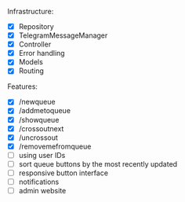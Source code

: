Infrastructure:
- [x] Repository
- [x] TelegramMessageManager
- [x] Controller
- [x] Error handling
- [x] Models
- [x] Routing

Features:
- [x] /newqueue
- [x] /addmetoqueue
- [x] /showqueue
- [x] /crossoutnext
- [x] /uncrossout
- [x] /removemefromqueue
- [ ] using user IDs
- [ ] sort queue buttons by the most recently updated
- [ ] responsive button interface
- [ ] notifications
- [ ] admin website
